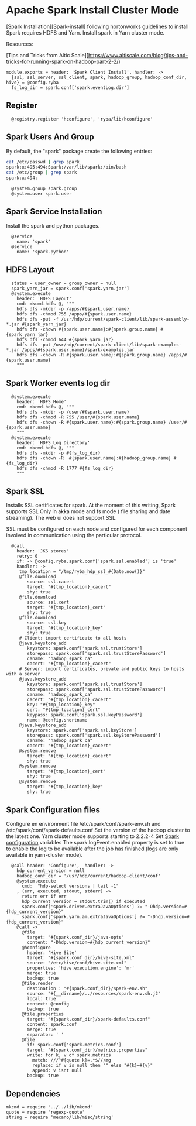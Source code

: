 # Apache Spark Install Cluster Mode

[Spark Installation][Spark-install] following hortonworks guidelines to install
Spark requires HDFS and Yarn. Install spark in Yarn cluster mode.

Resources:

[Tips and Tricks from Altic Scale][https://www.altiscale.com/blog/tips-and-tricks-for-running-spark-on-hadoop-part-2-2/)   

    module.exports = header: 'Spark Client Install', handler: ->
      {ssl, ssl_server, ssl_client, spark, hadoop_group, hadoop_conf_dir, hive} = @config.ryba
      fs_log_dir = spark.conf['spark.eventLog.dir']

## Register

      @registry.register 'hconfigure', 'ryba/lib/hconfigure'

## Spark Users And Group

By default, the "spark" package create the following entries:

```bash
cat /etc/passwd | grep spark
spark:x:495:494:Spark:/var/lib/spark:/bin/bash
cat /etc/group | grep spark
spark:x:494:
```

      @system.group spark.group
      @system.user spark.user

## Spark Service Installation

Install the spark and python packages.

      @service
        name: 'spark'
      @service
        name: 'spark-python'

## HDFS Layout

      status = user_owner = group_owner = null
      spark_yarn_jar = spark.conf['spark.yarn.jar']
      @system.execute
        header: 'HDFS Layout'
        cmd: mkcmd.hdfs @, """
        hdfs dfs -mkdir -p /apps/#{spark.user.name}
        hdfs dfs -chmod 755 /apps/#{spark.user.name}
        hdfs dfs -put -f /usr/hdp/current/spark-client/lib/spark-assembly-*.jar #{spark_yarn_jar}
        hdfs dfs -chown #{spark.user.name}:#{spark.group.name} #{spark_yarn_jar}
        hdfs dfs -chmod 644 #{spark_yarn_jar}
        hdfs dfs -put /usr/hdp/current/spark-client/lib/spark-examples-*.jar /apps/#{spark.user.name}/spark-examples.jar
        hdfs dfs -chown -R #{spark.user.name}:#{spark.group.name} /apps/#{spark.user.name}
        """

## Spark Worker events log dir

      @system.execute
        header: 'HDFS Home'
        cmd: mkcmd.hdfs @, """
        hdfs dfs -mkdir -p /user/#{spark.user.name}
        hdfs dfs -chmod -R 755 /user/#{spark.user.name}
        hdfs dfs -chown -R #{spark.user.name}:#{spark.group.name} /user/#{spark.user.name}
        """
      @system.execute
        header: 'HDFS Log Directory'
        cmd: mkcmd.hdfs @, """
        hdfs dfs -mkdir -p #{fs_log_dir}
        hdfs dfs -chown -R  #{spark.user.name}:#{hadoop_group.name} #{fs_log_dir}
        hdfs dfs -chmod -R 1777 #{fs_log_dir}
        """

## Spark SSL

Installs SSL certificates for spark. At the moment of this writing, Spark
supports SSL Only in akka mode and fs mode ( file sharing and date streaming).
The web ui does not support SSL.

SSL must be configured on each node and configured for each component involved
in communication using the particular protocol.

      @call
        header: 'JKS stores'
        retry: 0
        if: -> @config.ryba.spark.conf['spark.ssl.enabled'] is 'true'
        handler: ->
         tmp_location = "/tmp/ryba_hdp_ssl_#{Date.now()}"
         @file.download
            source: ssl.cacert
            target: "#{tmp_location}_cacert"
            shy: true
         @file.download
            source: ssl.cert
            target: "#{tmp_location}_cert"
            shy: true
         @file.download
            source: ssl.key
            target: "#{tmp_location}_key"
            shy: true
         # Client: import certificate to all hosts
         @java.keystore_add
            keystore: spark.conf['spark.ssl.trustStore']
            storepass: spark.conf['spark.ssl.trustStorePassword']
            caname: "hadoop_spark_ca"
            cacert: "#{tmp_location}_cacert"
         # Server: import certificates, private and public keys to hosts with a server
         @java.keystore_add
            keystore: spark.conf['spark.ssl.trustStore']
            storepass: spark.conf['spark.ssl.trustStorePassword']
            caname: "hadoop_spark_ca"
            cacert: "#{tmp_location}_cacert"
            key: "#{tmp_location}_key"
            cert: "#{tmp_location}_cert"
            keypass: spark.conf['spark.ssl.keyPassword']
            name: @config.shortname
         @java.keystore_add
            keystore: spark.conf['spark.ssl.keyStore']
            storepass: spark.conf['spark.ssl.keyStorePassword']
            caname: "hadoop_spark_ca"
            cacert: "#{tmp_location}_cacert"
         @system.remove
            target: "#{tmp_location}_cacert"
            shy: true
         @system.remove
            target: "#{tmp_location}_cert"
            shy: true
         @system.remove
            target: "#{tmp_location}_key"
            shy: true

## Spark Configuration files

Configure en environment file /etc/spark/conf/spark-env.sh and /etc/spark/conf/spark-defaults.conf
Set the version of the hadoop cluster to the latest one. Yarn cluster mode supports starting to 2.2.2-4
Set [Spark configuration][spark-conf] variables
The spark.logEvent.enabled property is set to true to enable the log to be available after the job
has finished (logs are only available in yarn-cluster mode). 

      @call header: 'Configure',  handler: ->
        hdp_current_version = null
        hadoop_conf_dir = '/usr/hdp/current/hadoop-client/conf'
        @system.execute
          cmd:  "hdp-select versions | tail -1"
        , (err, executed, stdout, stderr) ->
          return err if err
          hdp_current_version = stdout.trim() if executed
          spark.conf['spark.driver.extraJavaOptions'] ?= "-Dhdp.version=#{hdp_current_version}"
          spark.conf['spark.yarn.am.extraJavaOptions'] ?= "-Dhdp.version=#{hdp_current_version}"
        @call ->
          @file
            target: "#{spark.conf_dir}/java-opts"
            content: "-Dhdp.version=#{hdp_current_version}"
          @hconfigure
            header: 'Hive Site'
            target: "#{spark.conf_dir}/hive-site.xml"
            source: "/etc/hive/conf/hive-site.xml"
            properties: 'hive.execution.engine': 'mr'
            merge: true
            backup: true
          @file.render
            destination : "#{spark.conf_dir}/spark-env.sh"
            source: "#{__dirname}/../resources/spark-env.sh.j2"
            local: true
            context: @config
            backup: true
          @file.properties
            target: "#{spark.conf_dir}/spark-defaults.conf"
            content: spark.conf
            merge: true
            separator: ' '
          @file
            if: spark.conf['spark.metrics.conf']
            target: "#{spark.conf_dir}/metrics.properties"
            write: for k, v of spark.metrics
              match: ///^#{quote k}=.*$///mg
              replace: if v is null then "" else "#{k}=#{v}"
              append: v isnt null
            backup: true

## Dependencies

    mkcmd = require '../../lib/mkcmd'
    quote = require 'regexp-quote'
    string = require 'mecano/lib/misc/string'

[spark-conf]:https://spark.apache.org/docs/latest/configuration.html
